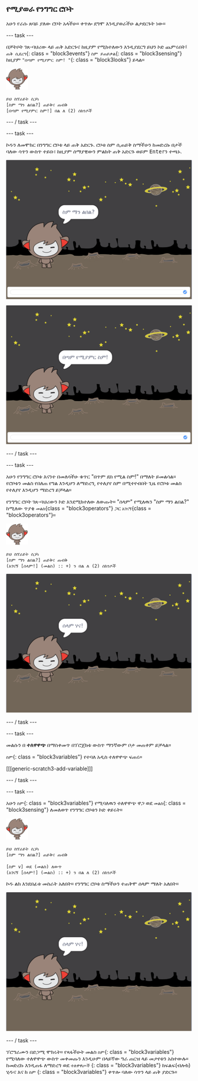## የሚያወራ የንግግር ሮቦት

አሁን የራሱ ጸባይ ያለው ሮቦት አላችሁ። ቀጥሎ ደግሞ እንዲያወራችሁ ልታደርጉት ነው።

\--- task \---

በቻትቦት ገጸ-ባህሪው ላይ ጠቅ አድርጉና ከዚያም የሚከተለውን እንዲያደርግ ይህን ኮድ ጨምሩበት፤ `ጠቅ ሲደረግ`{: class = "block3events"} `ስም ይጠይቃል`{: class = "block3sensing"} ከዚያም `"በጣም የሚያምር ስም! "`{: class = "block3looks"} ይላል።

![nano sprite](images/nano-sprite.png)

```blocks3
ይህ ስፕራይት ሲነካ
[ስም ማን ልበል?] ጠይቅና ጠብቅ
[በጣም የሚያምር ስም!] በል ለ (2) ሰከንዶች
```

\--- / task \---

\--- task \---

ኮዱን ለመሞከር በንግግር ሮቦቱ ላይ ጠቅ አድርጉ. ሮቦቱ ስም ሲጠይቅ ስማችሁን ከመድረኩ በታች ባለው ሳጥን ውስጥ ተይቡ፣ ከዚያም ሰማያዊውን ምልክት ጠቅ አድርጉ ወይም <kbd>Enter</kbd>ን ተጫኑ.

![Testing a ChatBot response](images/chatbot-ask-test1.png)

![Testing a ChatBot response](images/chatbot-ask-test2.png)

\--- / task \---

\--- task \---

አሁን የንግግር ሮቦቱ እናንተ በመለሳችሁ ቁጥር "በጥም ደስ የሚል ስም!" በማለት ይመልሳል። የሮቦቱን መልስ የበለጠ የግል እንዲሆን ለማድረግ, የተለያየ ስም በሚተየብበት ጊዜ የሮቦቱ መልስ የተለያየ እንዲሆን ማድረግ ይቻላል።

የንግግር ሮቦት ገጸ-ባህሪውን ኮድ እንደሚከተለው ለውጡት። "ሰላም" የሚለዉን "ስም ማን ልበል?" ከሚለው ጥያቄ `መልስ`{class = "block3operators"} ጋር `አገናኝ`{class = "block3operators"}።

![nano sprite](images/nano-sprite.png)

```blocks3
ይህ ስፕራይት ሲነካ
[ስም ማን ልበል?] ጠይቅና ጠብቅ
(አገናኝ [ሰላም!] (መልስ) :: +) ን በል ለ (2) ሰከንዶች
```

![Testing a personalised reply](images/chatbot-answer-test.png)

\--- / task \---

\--- task \---

መልሱን በ **ተለዋዋጭ** በማስቀመጥ በፕሮጀክቱ ውስጥ ማንኛውም ቦታ መጠቀም ይቻላል።

`ስም`{: class = "block3variables"} የተባለ አዲስ ተለዋዋጭ ፍጠሩ።

[[[generic-scratch3-add-variable]]]

\--- / task \---

\--- task \---

አሁን `ስም`{: class = "block3variables"} የሚባለዉን ተለዋዋጭ ዋጋ ወደ `መልስ`{: class = "block3sensing"} ለመለወጥ የንግግር ሮቦቱን ኮድ ቀይሩት።

![nano sprite](images/nano-sprite.png)

```blocks3
ይህ ስፕራይት ሲነካ
[ስም ማን ልበል?] ጠይቅና ጠብቅ

[ስም v] ወደ (መልስ) ለውጥ
(አገናኝ [ሰላም!] (መልስ) :: +) ን በል ለ (2) ሰከንዶች
```

ኮዱ ልክ እንደበፊቱ መስራት አለበት። የንግግር ሮቦቱ ስማችሁን ተጠቅሞ ሰላም ማለት አለበት።

![Testing a personalised reply](images/chatbot-answer-test.png)

\--- / task \---

ፕሮግራሙን በድጋሚ ሞክሩት። የጻፋችሁት መልስ `ስም`{: class = "block3variables"} የሚባለው ተለዋዋጭ ውስጥ መቀመጡን እንዲሁም በላይኛው ግራ ጠርዝ ላይ መታየቱን አስተውሉ። ከመድረኩ እንዲጠፋ ለማድረግ ወደ `ተለዋዋጮች` {: class = "block3variables"} ከፍልፍ(ብሎክ) ሂዱና እና ከ `ስም` {: class = "block3variables"} ቀጥሎ ባለው ሳጥን ላይ ጠቅ ያድርጉ።